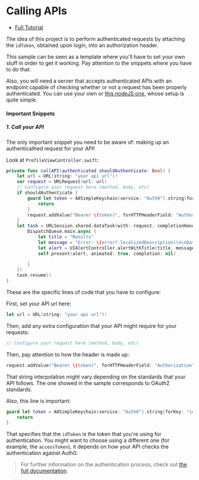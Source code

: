# Calling APIs

- [Full Tutorial](https://auth0.com/docs/quickstart/native/ios-swift/04-calling-apis)

The idea of this project is to perform authenticated requests by attaching the `idToken`, obtained upon login, into an authorization header.

This sample can be seen as a template where you'll have to set your own stuff in order to get it working. Pay attention to the snippets where you have to do that.

Also, you will need a server that accepts authenticated APIs with an endpoint capable of checking whether or not a request has been properly authenticated. You can use your own or [this nodeJS one](https://github.com/auth0-samples/auth0-angularjs2-systemjs-sample/tree/master/Server), whose setup is quite simple.

#### Important Snippets

##### 1. Call your API

The only important snippet you need to be aware of: making up an authenticathed request for your API!

Look at `ProfileViewController.swift`:

```swift
private func callAPI(authenticated shouldAuthenticate: Bool) {
    let url = URL(string: "your api url")!
    var request = URLRequest(url: url)
    // Configure your request here (method, body, etc)
    if shouldAuthenticate {
        guard let token = A0SimpleKeychain(service: "Auth0").string(forKey: "idToken") else {
            return
        }
        request.addValue("Bearer \(token)", forHTTPHeaderField: "Authorization")
    }
    let task = URLSession.shared.dataTask(with: request, completionHandler: { data, response, error in
        DispatchQueue.main.async {
            let title = "Results"
            let message = "Error: \(error?.localizedDescription)\n\nData: \(data == nil ? "nil" : "(there is data)")\n\nResponse: \(response?.description)"
            let alert = UIAlertController.alertWithTitle(title, message: message, includeDoneButton: true)
            self.present(alert, animated: true, completion: nil)

        }
    })
    task.resume()
}
```

These are the specific lines of code that you have to configure:

First, set your API url here:

```swift
let url = URL(string: "your api url")!
```

Then, add any extra configuration that your API might require for your requests:

```swift
// Configure your request here (method, body, etc)
```

Then, pay attention to how the header is made up:

```swift
request.addValue("Bearer \(token)", forHTTPHeaderField: "Authorization")
```

That string interpolation might vary depending on the standards that your API follows. The one showed in the sample corresponds to OAuth2 standards.

Also, this line is important:

```swift
guard let token = A0SimpleKeychain(service: "Auth0").string(forKey: "idToken") else {
    return
}
```

That specifies that the `idToken` is the token that you're using for authentication. You might want to choose using a different one (for example, the `accessToken`), it depends on how your API checks the authentication against Auth0.

> For further information on the authentication process, check out [the full documentation](https://auth0.com/docs/api/authentication).
